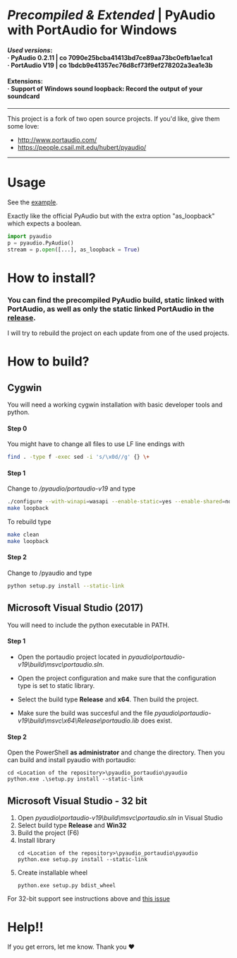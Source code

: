 # _Precompiled & Extended_ | PyAudio with PortAudio for Windows

#### _Used versions_: <br>&middot; PyAudio 0.2.11 | co 7090e25bcba41413bd7ce89aa73bc0efb1ae1ca1<br>&middot; PortAudio V19 | co 1bdcb9e41357ec76d8cf73f9ef278202a3ea1e3b

#### Extensions:<br>&middot; Support of Windows sound loopback: Record the output of your soundcard

---
This project is a fork of two open source projects. If you'd like, give them some love:
- http://www.portaudio.com/
- https://people.csail.mit.edu/hubert/pyaudio/

---

# Usage

See the [example](https://github.com/intxcc/pyaudio_portaudio/tree/master/example).

Exactly like the official PyAudio but with the extra option "as_loopback" which expects a boolean.
```python
import pyaudio
p = pyaudio.PyAudio()
stream = p.open([...], as_loopback = True)
```

# How to install?

### You can find the precompiled PyAudio build, static linked with PortAudio, as well as only the static linked PortAudio in the [release](https://github.com/intxcc/pyaudio_portaudio/releases).

I will try to rebuild the project on each update from one of the used projects.

# How to build?

## Cygwin

You will need a working cygwin installation with basic developer tools and python.

#### Step 0
You might have to change all files to use LF line endings with
```bash
find . -type f -exec sed -i 's/\x0d//g' {} \+
```

#### Step 1
Change to */pyaudio/portaudio-v19* and type
```bash
./configure --with-winapi=wasapi --enable-static=yes --enable-shared=no
make loopback
```

To rebuild type
```bash
make clean
make loopback
```

#### Step 2
Change to /pyaudio and type
```bash
python setup.py install --static-link
```

## Microsoft Visual Studio (2017)

You will need to include the python executable in PATH.

#### Step 1

- Open the portaudio project located in *pyaudio\portaudio-v19\build\msvc\portaudio.sln*.

- Open the project configuration and make sure that the configuration type is set to static library.

- Select the build type __Release__ and __x64__. Then build the project.

- Make sure the build was succesful and the file *pyaudio\portaudio-v19\build\msvc\x64\Release\portaudio.lib* does exist.

#### Step 2

Open the PowerShell __as administrator__ and change the directory. Then you can build and install pyaudio with portaudio:

```
cd <Location of the repository>\pyaudio_portaudio\pyaudio
python.exe .\setup.py install --static-link
```

## Microsoft Visual Studio - 32 bit
1. Open *pyaudio\portaudio-v19\build\msvc\portaudio.sln* in Visual Studio
2. Select build type __Release__ and __Win32__
3. Build the project (F6)
4. Install library
    ```
    cd <Location of the repository>\pyaudio_portaudio\pyaudio
    python.exe setup.py install --static-link
    ```
5. Create installable wheel
    ```
    python.exe setup.py bdist_wheel
    ```
For 32-bit support see instructions above and
[this issue](https://github.com/intxcc/pyaudio_portaudio/issues/8)
# Help!!
If you get errors, let me know. Thank you &hearts;
